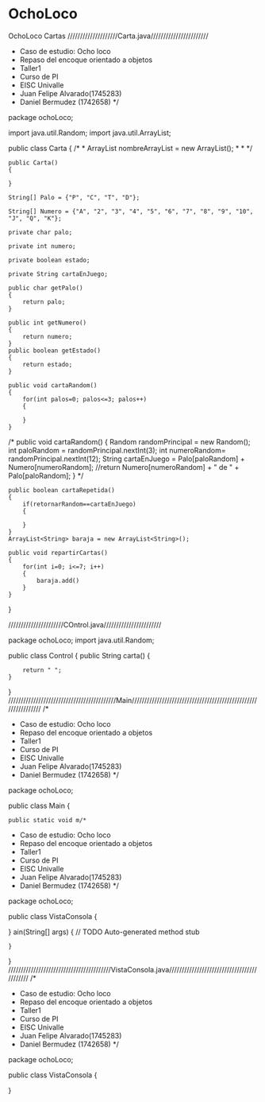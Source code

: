 # OchoLoco
OchoLoco Cartas
////////////////////Carta.java///////////////////////
* Caso de estudio: Ocho loco
 * Repaso del encoque orientado a objetos
 * Taller1
 * Curso de PI
 * EISC Univalle
 * Juan Felipe Alvarado(1745283)
 * Daniel Bermudez (1742658)
 */

package ochoLoco;

import java.util.Random;
import java.util.ArrayList;

public class Carta {
	/*
	 * ArrayList<String> nombreArrayList = new ArrayList<String>();
	 * 
	 * 
	 */
	
	public Carta()
	{
		
	}
	
	String[] Palo = {"P", "C", "T", "D"};
	
	String[] Numero = {"A", "2", "3", "4", "5", "6", "7", "8", "9", "10", "J", "Q", "K"};
	
	private char palo;
	
	private int numero;
	
	private boolean estado;
	
	private String cartaEnJuego;
	
	public char getPalo()
	{
		return palo;
	}
	
	public int getNumero()
	{
		return numero;
	}
	public boolean getEstado()
	{
		return estado;
	}
	
	public void cartaRandom()
	{
		for(int palos=0; palos<=3; palos++)
		{
			
		}
	}
/*	public void cartaRandom()
	{
		Random randomPrincipal = new Random();
		int paloRandom = randomPrincipal.nextInt(3);
		int numeroRandom= randomPrincipal.nextInt(12);
		String cartaEnJuego = Palo[paloRandom] + Numero[numeroRandom];
		//return Numero[numeroRandom] + " de " + Palo[paloRandom];
	}
*/
	
	public boolean cartaRepetida()
	{
		if(retornarRandom==cartaEnJuego)
		{
			
		}
	}
	ArrayList<String> baraja = new ArrayList<String>();
	
	public void repartirCartas()
	{
		for(int i=0; i<=7; i++)
		{
			baraja.add()
		}
	}
	
	

}

//////////////////////COntrol.java///////////////////////

package ochoLoco;
import java.util.Random;

public class Control {
	public String carta()
	{
		
		return " ";
	}

}
///////////////////////////////////////////Main///////////////////////////////////////////////////////////////
/*
 * Caso de estudio: Ocho loco
 * Repaso del encoque orientado a objetos
 * Taller1
 * Curso de PI
 * EISC Univalle
 * Juan Felipe Alvarado(1745283)
 * Daniel Bermudez (1742658)
 */

package ochoLoco;

public class Main {

	public static void m/*
 * Caso de estudio: Ocho loco
 * Repaso del encoque orientado a objetos
 * Taller1
 * Curso de PI
 * EISC Univalle
 * Juan Felipe Alvarado(1745283)
 * Daniel Bermudez (1742658)
 */

package ochoLoco;

public class VistaConsola {

}
ain(String[] args) {
		// TODO Auto-generated method stub

	}

}
/////////////////////////////////////////VistaConsola.java///////////////////////////////////////////
/*
 * Caso de estudio: Ocho loco
 * Repaso del encoque orientado a objetos
 * Taller1
 * Curso de PI
 * EISC Univalle
 * Juan Felipe Alvarado(1745283)
 * Daniel Bermudez (1742658)
 */

package ochoLoco;

public class VistaConsola {

}
